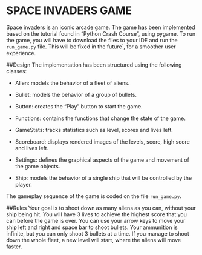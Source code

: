 # SPACE INVADERS GAME
Space invaders is an iconic arcade game. The game has been implemented based on the tutorial found in “Python Crash Course”, using pygame. To run the game, you will have to download the files to your IDE and run the ```run_game.py``` file. This will be fixed in the future`, for a smoother user experience.

##Design
The implementation has been structured using the following classes:

* Alien: models the behavior of a fleet of aliens.

* Bullet: models the behavior of a group of bullets.

* Button: creates the “Play” button to start the game.

* Functions: contains the functions that change the state of the game.

* GameStats: tracks statistics such as level, scores and lives left.

* Scoreboard: displays rendered images of the levels, score, high score and lives left.

* Settings: defines the graphical aspects of the game and movement of the game objects.

* Ship: models the behavior of a single ship that will be controlled by the player.

The gameplay sequence of the game is coded on the file ```run_game.py```. 

##Rules
Your goal is to shoot down as many aliens as you can, without your ship being hit. You will have 3 lives to achieve the highest score that you can before the game is over. You can use your arrow keys to move your ship left and right and space bar to shoot bullets. Your ammunition is infinite, but you can only shoot 3 bullets at a time. If you manage to shoot down the whole fleet, a new level will start, where the aliens will move faster.
